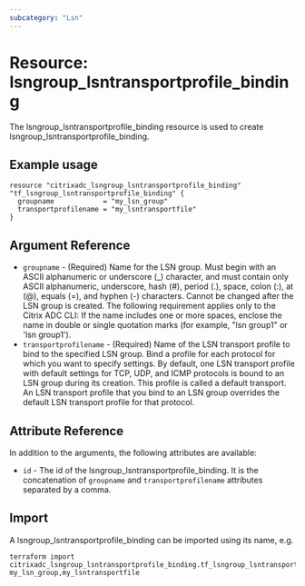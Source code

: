 ```yaml
---
subcategory: "Lsn"
---
```


# Resource: lsngroup_lsntransportprofile_binding

The lsngroup_lsntransportprofile_binding resource is used to create lsngroup_lsntransportprofile_binding.


## Example usage

```hcl
resource "citrixadc_lsngroup_lsntransportprofile_binding" "tf_lsngroup_lsntransportprofile_binding" {
  groupname            = "my_lsn_group"
  transportprofilename = "my_lsntransportfile"
}
```


## Argument Reference

* `groupname` - (Required) Name for the LSN group. Must begin with an ASCII alphanumeric or underscore (_) character, and must contain only ASCII alphanumeric, underscore, hash (#), period (.), space, colon (:), at (@), equals (=), and hyphen (-) characters. Cannot be changed after the LSN group is created. The following requirement applies only to the Citrix ADC CLI: If the name includes one or more spaces, enclose the name in double or single quotation marks (for example, "lsn group1" or 'lsn group1').
* `transportprofilename` - (Required) Name of the LSN transport profile to bind to the specified LSN group. Bind a profile for each protocol for which you want to specify settings.  By default, one LSN transport profile with default settings for TCP, UDP, and ICMP protocols is bound to an LSN group during its creation. This profile is called a default transport.  An LSN transport profile that you bind to an LSN group overrides the default LSN transport profile for that protocol.


## Attribute Reference

In addition to the arguments, the following attributes are available:

* `id` - The id of the lsngroup_lsntransportprofile_binding. It is the concatenation of `groupname` and `transportprofilename` attributes separated by a comma.


## Import

A lsngroup_lsntransportprofile_binding can be imported using its name, e.g.

```shell
terraform import citrixadc_lsngroup_lsntransportprofile_binding.tf_lsngroup_lsntransportprofile_binding my_lsn_group,my_lsntransportfile
```
